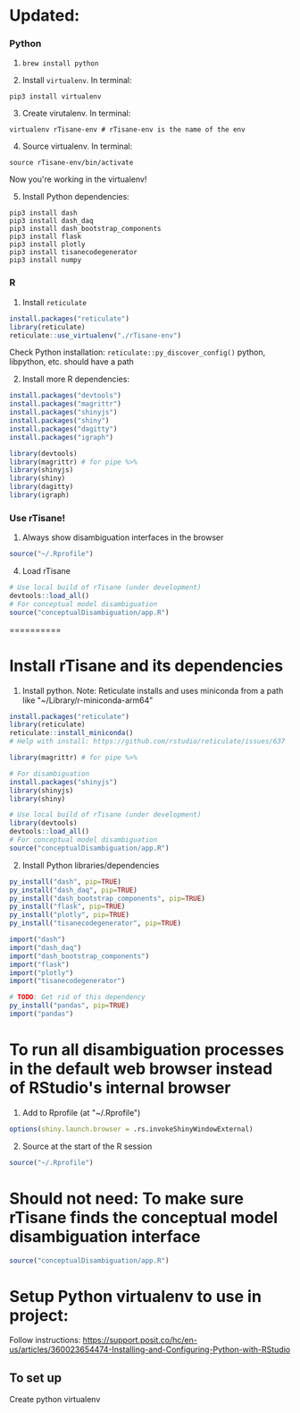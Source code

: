 
# Updated: 

### Python 
1. `brew install python`

2. Install `virtualenv`. In terminal: 
```
pip3 install virtualenv
```

3. Create virutalenv. In terminal: 
```
virtualenv rTisane-env # rTisane-env is the name of the env
```

4. Source virtualenv. In terminal: 
```
source rTisane-env/bin/activate
```

Now you're working in the virtualenv!

5. Install Python dependencies: 
```
pip3 install dash
pip3 install dash_daq
pip3 install dash_bootstrap_components
pip3 install flask
pip3 install plotly
pip3 install tisanecodegenerator
pip3 install numpy
```
### R
1. Install `reticulate`
```R
install.packages("reticulate")
library(reticulate)
reticulate::use_virtualenv("./rTisane-env")
```
Check Python installation: `reticulate::py_discover_config()`
python, libpython, etc. should have a path

2. Install more R dependencies: 
```R
install.packages("devtools")
install.packages("magrittr")
install.packages("shinyjs")
install.packages("shiny")
install.packages("dagitty")
install.packages("igraph")

library(devtools)
library(magrittr) # for pipe %>%
library(shinyjs)
library(shiny)
library(dagitty)
library(igraph)
```

<!-- 4. Install Python libraries/dependencies
```R
py_install("dash", pip=TRUE)
py_install("dash_daq", pip=TRUE)
py_install("dash_bootstrap_components", pip=TRUE)
py_install("flask", pip=TRUE)
py_install("plotly", pip=TRUE)
py_install("tisanecodegenerator", pip=TRUE)

import("dash")
import("dash_daq")
import("dash_bootstrap_components")
import("flask")
import("plotly")
import("tisanecodegenerator")

# TODO: Get rid of this dependency
py_install("pandas", pip=TRUE)
import("pandas")
``` -->

### Use rTisane!
1. Always show disambiguation interfaces in the browser
```R
source("~/.Rprofile")
```
4. Load rTisane
```R
# Use local build of rTisane (under development)
devtools::load_all()
# For conceptual model disambiguation
source("conceptualDisambiguation/app.R")
```



==========
# Install rTisane and its dependencies
<!-- Installing rTisane from CRAN should auto install Python + Tisane: https://cran.r-project.org/web/packages/reticulate/vignettes/python_dependencies.html. 
If not automatically installed, install miniconda using Reticulate -->
1. Install python.
Note: Reticulate installs and uses miniconda from a path like "~/Library/r-miniconda-arm64"
```R
install.packages("reticulate")
library(reticulate)
reticulate::install_miniconda() 
# Help with install: https://github.com/rstudio/reticulate/issues/637
```

```R
library(magrittr) # for pipe %>%

# For disambiguation
install.packages("shinyjs")
library(shinyjs)
library(shiny)

# Use local build of rTisane (under development)
library(devtools)
devtools::load_all()
# For conceptual model disambiguation
source("conceptualDisambiguation/app.R")
```

2. Install Python libraries/dependencies
```R
py_install("dash", pip=TRUE)
py_install("dash_daq", pip=TRUE)
py_install("dash_bootstrap_components", pip=TRUE)
py_install("flask", pip=TRUE)
py_install("plotly", pip=TRUE)
py_install("tisanecodegenerator", pip=TRUE)

import("dash")
import("dash_daq")
import("dash_bootstrap_components")
import("flask")
import("plotly")
import("tisanecodegenerator")

# TODO: Get rid of this dependency
py_install("pandas", pip=TRUE)
import("pandas")
```

# To run all disambiguation processes in the default web browser instead of RStudio's internal browser
1. Add to Rprofile (at "~/.Rprofile")
```R
options(shiny.launch.browser = .rs.invokeShinyWindowExternal)
```
2. Source at the start of the R session
```R
source("~/.Rprofile")
```

# Should not need: To make sure rTisane finds the conceptual model disambiguation interface
```R
source("conceptualDisambiguation/app.R")
```
# Setup Python virtualenv to use in project: 
Follow instructions: https://support.posit.co/hc/en-us/articles/360023654474-Installing-and-Configuring-Python-with-RStudio


## To set up 
Create python virtualenv
